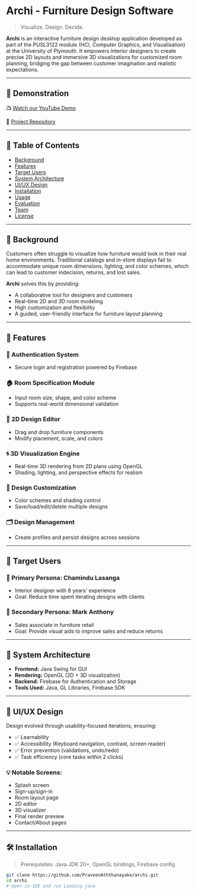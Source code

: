 # Archi - Furniture Design Software

> Visualize. Design. Decide.

**Archi** is an interactive furniture design desktop application developed as part of the PUSL3122 module (HCI, Computer Graphics, and Visualisation) at the University of Plymouth. It empowers interior designers to create precise 2D layouts and immersive 3D visualizations for customized room planning, bridging the gap between customer imagination and realistic expectations.

---

## 🎥 Demonstration

📺 [Watch our YouTube Demo](https://youtu.be/7zfn2dlQy88)

🔗 [Project Repository](https://github.com/PraveenAththanayake/archi)

---

## 📌 Table of Contents

- [Background](#background)
- [Features](#features)
- [Target Users](#target-users)
- [System Architecture](#system-architecture)
- [UI/UX Design](#uiux-design)
- [Installation](#installation)
- [Usage](#usage)
- [Evaluation](#evaluation)
- [Team](#team)
- [License](#license)

---

## 📖 Background

Customers often struggle to visualize how furniture would look in their real home environments. Traditional catalogs and in-store displays fail to accommodate unique room dimensions, lighting, and color schemes, which can lead to customer indecision, returns, and lost sales.

**Archi** solves this by providing:

- A collaborative tool for designers and customers
- Real-time 2D and 3D room modeling
- High customization and flexibility
- A guided, user-friendly interface for furniture layout planning

---

## 🚀 Features

### 🔐 Authentication System

- Secure login and registration powered by Firebase

### 🏠 Room Specification Module

- Input room size, shape, and color scheme
- Supports real-world dimensional validation

### 🧩 2D Design Editor

- Drag and drop furniture components
- Modify placement, scale, and colors

### 🌀 3D Visualization Engine

- Real-time 3D rendering from 2D plans using OpenGL
- Shading, lighting, and perspective effects for realism

### 🎨 Design Customization

- Color schemes and shading control
- Save/load/edit/delete multiple designs

### 🗂 Design Management

- Create profiles and persist designs across sessions

---

## 👥 Target Users

### 👤 Primary Persona: Chamindu Lasanga

- Interior designer with 8 years' experience
- Goal: Reduce time spent iterating designs with clients

### 👤 Secondary Persona: Mark Anthony

- Sales associate in furniture retail
- Goal: Provide visual aids to improve sales and reduce returns

---

## 🧱 System Architecture

- **Frontend:** Java Swing for GUI
- **Rendering:** OpenGL (2D + 3D visualization)
- **Backend:** Firebase for Authentication and Storage
- **Tools Used:** Java, GL Libraries, Firebase SDK

---

## 🎨 UI/UX Design

Design evolved through usability-focused iterations, ensuring:

- ✅ Learnability
- ✅ Accessibility (Keyboard navigation, contrast, screen reader)
- ✅ Error prevention (validations, undo/redo)
- ✅ Task efficiency (core tasks within 2 clicks)

### 💡 Notable Screens:

- Splash screen
- Sign-up/sign-in
- Room layout page
- 2D editor
- 3D visualizer
- Final render preview
- Contact/About pages

---

## 🛠️ Installation

> Prerequisites: Java JDK 20+, OpenGL bindings, Firebase config

```bash
git clone https://github.com/PraveenAththanayake/archi.git
cd archi
# Open in IDE and run Loading.java
```
